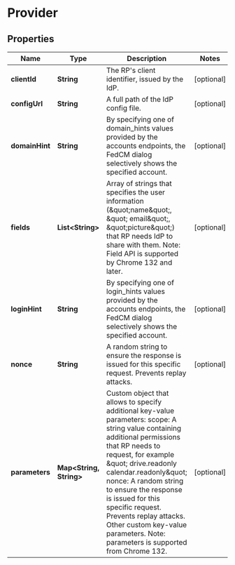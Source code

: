 

# Provider


## Properties

| Name | Type | Description | Notes |
|------------ | ------------- | ------------- | -------------|
|**clientId** | **String** | The RP&#39;s client identifier, issued by the IdP. |  [optional] |
|**configUrl** | **String** | A full path of the IdP config file. |  [optional] |
|**domainHint** | **String** | By specifying one of domain_hints values provided by the accounts endpoints, the FedCM dialog selectively shows the specified account. |  [optional] |
|**fields** | **List&lt;String&gt;** | Array of strings that specifies the user information (\&quot;name\&quot;, \&quot; email\&quot;, \&quot;picture\&quot;) that RP needs IdP to share with them.  Note: Field API is supported by Chrome 132 and later. |  [optional] |
|**loginHint** | **String** | By specifying one of login_hints values provided by the accounts endpoints, the FedCM dialog selectively shows the specified account. |  [optional] |
|**nonce** | **String** | A random string to ensure the response is issued for this specific request. Prevents replay attacks. |  [optional] |
|**parameters** | **Map&lt;String, String&gt;** | Custom object that allows to specify additional key-value parameters: scope: A string value containing additional permissions that RP needs to request, for example \&quot; drive.readonly calendar.readonly\&quot; nonce: A random string to ensure the response is issued for this specific request. Prevents replay attacks.  Other custom key-value parameters.  Note: parameters is supported from Chrome 132. |  [optional] |



